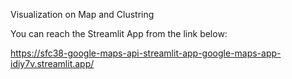 Visualization on Map and Clustring

You can reach the Streamlit App from the link below:

https://sfc38-google-maps-api-streamlit-app-google-maps-app-idiy7v.streamlit.app/